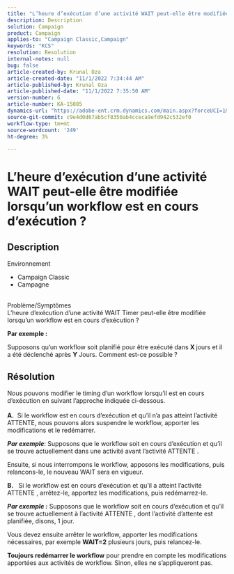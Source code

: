 ```yaml
---
title: "L’heure d’exécution d’une activité WAIT peut-elle être modifiée lorsqu’un workflow est en cours d’exécution ?"
description: Description
solution: Campaign
product: Campaign
applies-to: "Campaign Classic,Campaign"
keywords: "KCS"
resolution: Resolution
internal-notes: null
bug: false
article-created-by: Krunal Oza
article-created-date: "11/1/2022 7:34:44 AM"
article-published-by: Krunal Oza
article-published-date: "11/1/2022 7:35:50 AM"
version-number: 6
article-number: KA-15085
dynamics-url: "https://adobe-ent.crm.dynamics.com/main.aspx?forceUCI=1&pagetype=entityrecord&etn=knowledgearticle&id=be7170a5-b759-ed11-9561-6045bd0067ea"
source-git-commit: c9e4d0d67ab5cf8350ab4cceca9efd942c532ef0
workflow-type: tm+mt
source-wordcount: '249'
ht-degree: 3%

---
```


# L’heure d’exécution d’une activité WAIT peut-elle être modifiée lorsqu’un workflow est en cours d’exécution ?

## Description

Environnement<br>
- Campaign Classic
- Campagne



<br>Problème/Symptômes<br>
L’heure d’exécution d’une activité WAIT Timer peut-elle être modifiée lorsqu’un workflow est en cours d’exécution ?

<b>Par exemple :</b>

Supposons qu’un workflow soit planifié pour être exécuté dans <b>X </b>jours et il a été déclenché après <b>Y</b> Jours. Comment est-ce possible ?


## Résolution

Nous pouvons modifier le timing d’un workflow lorsqu’il est en cours d’exécution en suivant l’approche indiquée ci-dessous.<br><br>
<b>A.</b>  Si le workflow est en cours d’exécution et qu’il n’a pas atteint l’activité ATTENTE, nous pouvons alors suspendre le workflow, apporter les modifications et le redémarrer.

<b>*Par exemple</b>*: Supposons que le workflow soit en cours d’exécution et qu’il se trouve actuellement dans une activité avant l’activité ATTENTE .

Ensuite, si nous interrompons le workflow, apposons les modifications, puis relancons-le, le nouveau WAIT sera en vigueur.

<b>B.</b>   Si le workflow est en cours d’exécution et qu’il a atteint l’activité ATTENTE , arrêtez-le, apportez les modifications, puis redémarrez-le.

<b>*Par exemple :</b>* Supposons que le workflow soit en cours d’exécution et qu’il se trouve actuellement à l’activité ATTENTE , dont l’activité d’attente est planifiée, disons, 1 jour.

Vous devez ensuite arrêter le workflow, apporter les modifications nécessaires, par exemple <b>WAIT=2</b> plusieurs jours, puis relancez-le.

<b>Toujours redémarrer le workflow</b> pour prendre en compte les modifications apportées aux activités de workflow. Sinon, elles ne s’appliqueront pas.
